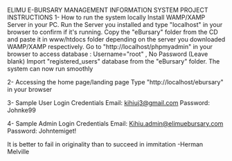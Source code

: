 ELIMU E-BURSARY MANAGEMENT INFORMATION SYSTEM
PROJECT INSTRUCTIONS
1- How to run the system locally
Install WAMP/XAMP Server in your PC. 
Run the Server you installed and type "localhost" in your browser to confirm if it's running.
Copy the "eBursary" folder from the CD and paste it in www/htdocs folder depending on the server you downloaded WAMP/XAMP respectively.
Go to "http://localhost/phpmyadmin" in your browser to access database : Username="root" , No Password (Leave blank)
Import "registered_users" database from the "eBursary" folder.
The system can now run smoothly

2- Accessing the home page/landing page
Type "http://localhost/ebursary" in your browser

3- Sample User Login Credentials
Email: kihiuj3@gmail.com
Password: Johnke99

4- Sample Admin Login Credentials
Email: Kihiu.admin@elimuebursary.com
Password: Johntemiget!







It is better to fail in originality than to succeed in immitation -Herman Melville


